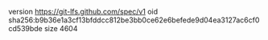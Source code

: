 version https://git-lfs.github.com/spec/v1
oid sha256:b9b36e1a3cf13bfddcc812be3bb0ce62e6befede9d04ea3127ac6cf0cd539bde
size 4604
